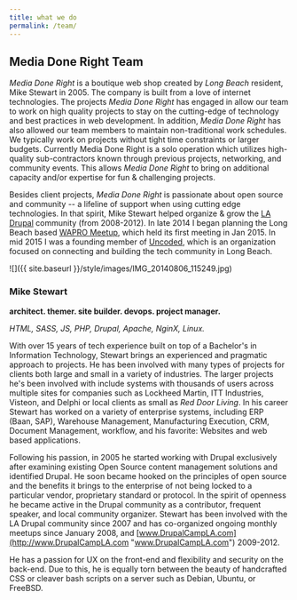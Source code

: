 ```yaml
---
title: what we do
permalink: /team/
---
```


## Media Done Right Team

_Media Done Right_ is a boutique web shop created by _Long Beach_ resident, Mike Stewart in 2005\. The company is built from a love of internet technologies. The projects _Media Done Right_ has engaged in allow our team to work on high quality projects to stay on the cutting-edge of technology and best practices in web development. In addition, _Media Done Right_ has also allowed our team members to maintain non-traditional work schedules. We typically work on projects without tight time constraints or larger budgets. Currently Media Done Right is a solo operation which utilizes high-quality sub-contractors known through previous projects, networking, and community events. This allows _Media Done Right_ to bring on additional capacity and/or expertise for fun & challenging projects.

Besides client projects, _Media Done Right_ is passionate about open source and community -- a lifeline of support when using cutting edge technologies. In that spirit, Mike Stewart helped organize & grow the [LA Drupal](https://groups.drupal.org/la) community (from 2008-2012). In late 2014 I began planning the Long Beach based [WAPRO Meetup](http://www.waprolb.org), which held its first meeting in Jan 2015\. In mid 2015 I was a founding member of [Uncoded](http://uncoded.org), which is an organization focused on connecting and building the tech community in Long Beach.


![]({{ site.baseurl }}/style/images/IMG_20140806_115249.jpg)

### Mike Stewart

__architect. themer. site builder. devops. project manager.__

_HTML, SASS, JS, PHP, Drupal, Apache, NginX, Linux._


With over 15 years of tech experience built on top of a Bachelor's in Information Technology, Stewart brings an experienced and pragmatic approach to projects. He has been involved with many types of projects for clients both large and small in a variety of industries. The larger projects he's been involved with include systems with thousands of users across multiple sites for companies such as Lockheed Martin, ITT Industries, Visteon, and Delphi or local clients as small as _Red Door Living_. In his career Stewart has worked on a variety of enterprise systems, including ERP (Baan, SAP), Warehouse Management, Manufacturing Execution, CRM, Document Management, workflow, and his favorite: Websites and web based applications.

Following his passion, in 2005 he started working with Drupal exclusively after examining existing Open Source content management solutions and identified Drupal. He soon became hooked on the principles of open source and the benefits it brings to the enterprise of not being locked to a particular vendor, proprietary standard or protocol. In the spirit of openness he became active in the Drupal community as a contributor, frequent speaker, and local community organizer. Stewart has been involved with the LA Drupal community since 2007 and has co-organized ongoing monthly meetups since January 2008, and [www.DrupalCampLA.com](http://www.DrupalCampLA.com "www.DrupalCampLA.com") 2009-2012.

He has a passion for UX on the front-end and flexibility and security on the back-end. Due to this, he is equally torn between the beauty of handcrafted CSS or cleaver bash scripts on a server such as Debian, Ubuntu, or FreeBSD.
